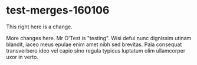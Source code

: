 # test-merges-160106

This right here is a change.

More changes here. Mr O'Test is "testing". Wisi defui nunc dignissim utinam blandit, iaceo meus epulae enim amet nibh sed brevitas. Pala consequat transverbero ideo vel capio sino regula typicus luptatum olim ullamcorper uxor in verto. 
